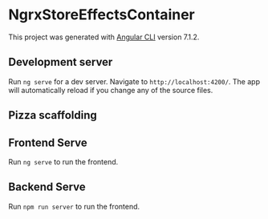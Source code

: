 # NgrxStoreEffectsContainer

This project was generated with [Angular CLI](https://github.com/angular/angular-cli) version 7.1.2.

## Development server

Run `ng serve` for a dev server. Navigate to `http://localhost:4200/`. The app will automatically reload if you change any of the source files.

## Pizza scaffolding

## Frontend Serve

Run `ng serve` to run the frontend. 

## Backend Serve

Run `npm run server` to run the frontend. 
